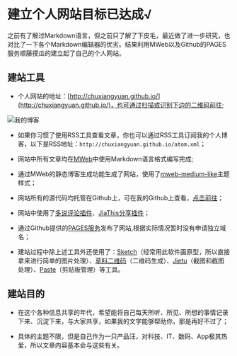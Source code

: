 # 建立个人网站目标已达成√
之前有了解过Markdown语言，但之前只了解了下皮毛，最近做了进一步研究，也对比了一下各个Markdown编辑器的优劣。结果利用MWeb以及Github的PAGES服务顺藤摸瓜的建立起了自己的个人网站。

## 建站工具
- 个人网站的地址：[http://chuxiangyuan.github.io/](http://chuxiangyuan.github.io/)，也可通过扫描或识别下边的二维码前往;

![我的博客](http://o6lwrrweh.bkt.clouddn.com/2016-05-13-我的博客.jpg)

- 如果你习惯了使用RSS工具查看文章，你也可以通过RSS工具订阅我的个人博客，以下是RSS地址：`http://chuxiangyuan.github.io/atom.xml`；

- 网站中所有文章均在[MWeb](http://zh.mweb.im)中使用Markdown语言格式编写完成;

- 通过MWeb的静态博客生成功能生成了网站，使用了[mweb-medium-like](https://github.com/oulvhai/mweb-medium-like)主题样式；

- 网站所有的源代码均托管在Github上，可在我的Github上查看，[点击前往](https://github.com/ChuXiangyuan/chuxiangyuan.github.io)；

- 网站中使用了[多说评论插件](http://duoshuo.com)、[JiaThis分享插件](http://www.jiathis.com)；

- 通过Github提供的[PAGES服务](https://pages.github.com)发布了网站,根据实际情况暂时没有申请独立域名；

- 建站过程中除上述工具外还使用了：[Sketch](http://www.sketchapp.com)（经常用此软件画原型，所以直接拿来进行简单的图片处理）、[草料二维码](http://cli.im/)（二维码生成）、[Jietu](https://itunes.apple.com/cn/app/jie-tu-jietu/id1059334054?mt=12)（截图和截图处理）、[Paste](http://pasteapp.me)（剪贴板管理）等工具。

## 建站目的
- 在这个各种信息共享的年代，希望能将自己每天所听、所见、所想的事情记录下来、沉淀下来，与大家共享，如果我的文字能够帮助你，那是再好不过了；

- 具体的主题不限，但是自己作为一只产品汪，对科技、IT、数码、App极其热爱，所以文章内容基本会与这些有关。



